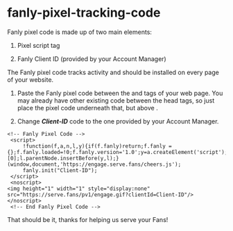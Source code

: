 # fanly-pixel-tracking-code

Fanly pixel code is made up of two main elements:

1. Pixel script tag

2. Fanly Client ID (provided by your Account Manager)

The Fanly pixel code tracks activity and should be installed on every page of your website.

1. Paste the Fanly pixel code between the <head> and </head> tags of your web page. You may already have other existing code between the head tags, so just place the pixel code underneath that, but above </head>.

2. Change **_Client-ID_** code to the one provided by your Account Manager.


~~~~
<!-- Fanly Pixel Code -->
 <script>
     !function(f,a,n,l,y){if(f.fanly)return;f.fanly = {};f.fanly.loaded=!0;f.fanly.version='1.0';y=a.createElement('script');y.async=!0;y.src=n;l=a.getElementsByTagName('script')[0];l.parentNode.insertBefore(y,l);}(window,document,'https://engage.serve.fans/cheers.js');
     fanly.init("Client-ID"); 
 </script>
 <noscript>
<img height="1" width="1" style="display:none" src="https://serve.fans/pv1/engage.gif?clientId=Client-ID"/>
</noscript>
 <!-- End Fanly Pixel Code -->
 ~~~~

That should be it, thanks for helping us serve your Fans!

